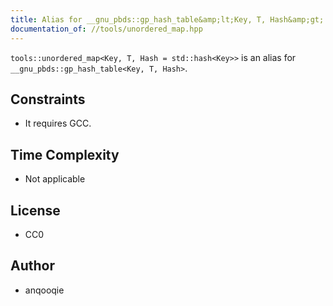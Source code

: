 ```yaml
---
title: Alias for __gnu_pbds::gp_hash_table&amp;lt;Key, T, Hash&amp;gt;
documentation_of: //tools/unordered_map.hpp
---
```


`tools::unordered_map<Key, T, Hash = std::hash<Key>>` is an alias for `__gnu_pbds::gp_hash_table<Key, T, Hash>`.

## Constraints
- It requires GCC.

## Time Complexity
- Not applicable

## License
- CC0

## Author
- anqooqie
